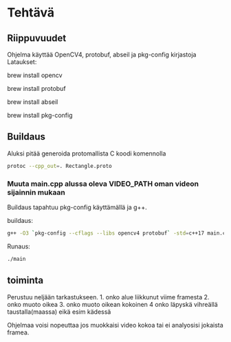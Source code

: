 # Tehtävä

## Riippuvuudet
Ohjelma käyttää OpenCV4, protobuf, abseil ja pkg-config kirjastoja
Lataukset:

brew install opencv

brew install protobuf

brew install abseil

brew install pkg-config

## Buildaus
Aluksi pitää generoida protomallista C koodi komennolla
```bash
protoc --cpp_out=. Rectangle.proto
```

 ### Muuta main.cpp alussa oleva VIDEO_PATH oman videon sijainnin mukaan

Buildaus tapahtuu pkg-config käyttämällä ja g++.

buildaus:
```bash
g++ -O3 `pkg-config --cflags --libs opencv4 protobuf` -std=c++17 main.cpp Rectangle.pb.cc -o main
```

Runaus:
```bash
./main
```
## toiminta
Perustuu neljään tarkastukseen. 1. onko alue liikkunut viime framesta 2. onko muoto oikea 3. onko muoto oikean kokoinen 4 onko läpyskä vihreällä taustalla(maassa) eikä esim kädessä

Ohjelmaa voisi nopeuttaa jos muokkaisi video kokoa tai ei analyosisi jokaista framea.